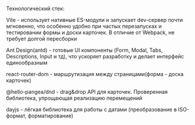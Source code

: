 Технологический стек: 

Vite - использует нативные ES-модули и запускает dev-сервер почти мгновенно, что особенно удобно при частых перезапусках и тестировании формы и доски карточек.
В отличие от Webpack, не требует долгой пересборки

Ant Design(antd) - готовые UI компоненты (Form, Modal, Tabs, Descriptions, Input и тд), что ускоряет разработку и делает интерфейс единообразным

react-router-dom - маршрутизация между страницами(форма - доска карточек)

@hello-pangea/dnd - drag&drop API для карточек. Проверенная библиотека, упрощающая реализацию перемещений

dayjs - лёгкая библиотека для работы с датами (преобразование в ISO-формат, форматирование)



